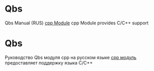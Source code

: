 # Qbs
Qbs Manual (RUS) [cpp Module](https://doc.qt.io/qbs/qml-qbsmodules-cpp.html)
cpp Module provides C/C++ support

# Qbs
Руководство Qbs модуля cpp на русском языке
[cpp модуль](https://doc.qt.io/qbs/qml-qbsmodules-cpp.html) предоставляет поддержку языка С/С++
